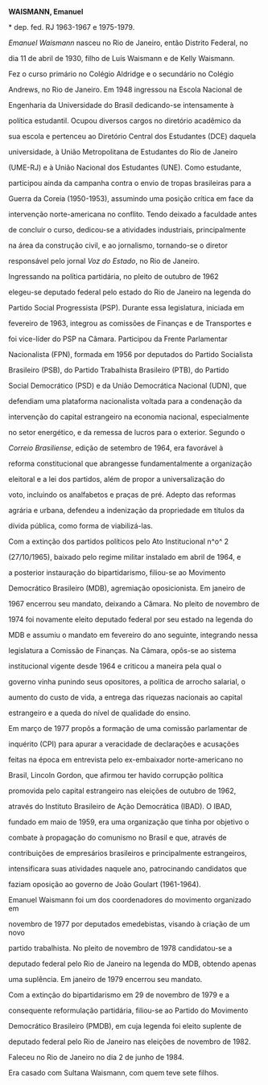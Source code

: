 **WAISMANN, Emanuel**



\* dep. fed. RJ 1963-1967 e 1975-1979.



*Emanuel Waismann* nasceu no Rio de Janeiro, então Distrito Federal, no

dia 11 de abril de 1930, filho de Luís Waismann e de Kelly Waismann.



Fez o curso primário no Colégio Aldridge e o secundário no Colégio

Andrews, no Rio de Janeiro. Em 1948 ingressou na Escola Nacional de

Engenharia da Universidade do Brasil dedicando-se intensamente à

política estudantil. Ocupou diversos cargos no diretório acadêmico da

sua escola e pertenceu ao Diretório Central dos Estudantes (DCE) daquela

universidade, à União Metropolitana de Estudantes do Rio de Janeiro

(UME-RJ) e à União Nacional dos Estudantes (UNE). Como estudante,

participou ainda da campanha contra o envio de tropas brasileiras para a

Guerra da Coreia (1950-1953), assumindo uma posição crítica em face da

intervenção norte-americana no conflito. Tendo deixado a faculdade antes

de concluir o curso, dedicou-se a atividades industriais, principalmente

na área da construção civil, e ao jornalismo, tornando-se o diretor

responsável pelo jornal *Voz do Estado*, no Rio de Janeiro.



Ingressando na política partidária, no pleito de outubro de 1962

elegeu-se deputado federal pelo estado do Rio de Janeiro na legenda do

Partido Social Progressista (PSP). Durante essa legislatura, iniciada em

fevereiro de 1963, integrou as comissões de Finanças e de Transportes e

foi vice-líder do PSP na Câmara. Participou da Frente Parlamentar

Nacionalista (FPN), formada em 1956 por deputados do Partido Socialista

Brasileiro (PSB), do Partido Trabalhista Brasileiro (PTB), do Partido

Social Democrático (PSD) e da União Democrática Nacional (UDN), que

defendiam uma plataforma nacionalista voltada para a condenação da

intervenção do capital estrangeiro na economia nacional, especialmente

no setor energético, e da remessa de lucros para o exterior. Segundo o

*Correio Brasiliense*, edição de setembro de 1964, era favorável à

reforma constitucional que abrangesse fundamentalmente a organização

eleitoral e a lei dos partidos, além de propor a universalização do

voto, incluindo os analfabetos e praças de pré. Adepto das reformas

agrária e urbana, defendeu a indenização da propriedade em títulos da

dívida pública, como forma de viabilizá-las.



Com a extinção dos partidos políticos pelo Ato Institucional n^o^ 2

(27/10/1965), baixado pelo regime militar instalado em abril de 1964, e

a posterior instauração do bipartidarismo, filiou-se ao Movimento

Democrático Brasileiro (MDB), agremiação oposicionista. Em janeiro de

1967 encerrou seu mandato, deixando a Câmara. No pleito de novembro de

1974 foi novamente eleito deputado federal por seu estado na legenda do

MDB e assumiu o mandato em fevereiro do ano seguinte, integrando nessa

legislatura a Comissão de Finanças. Na Câmara, opôs-se ao sistema

institucional vigente desde 1964 e criticou a maneira pela qual o

governo vinha punindo seus opositores, a política de arrocho salarial, o

aumento do custo de vida, a entrega das riquezas nacionais ao capital

estrangeiro e a queda do nível de qualidade do ensino.



Em março de 1977 propôs a formação de uma comissão parlamentar de

inquérito (CPI) para apurar a veracidade de declarações e acusações

feitas na época em entrevista pelo ex-embaixador norte-americano no

Brasil, Lincoln Gordon, que afirmou ter havido corrupção política

promovida pelo capital estrangeiro nas eleições de outubro de 1962,

através do Instituto Brasileiro de Ação Democrática (IBAD). O IBAD,

fundado em maio de 1959, era uma organização que tinha por objetivo o

combate à propagação do comunismo no Brasil e que, através de

contribuições de empresários brasileiros e principalmente estrangeiros,

intensificara suas atividades naquele ano, patrocinando candidatos que

faziam oposição ao governo de João Goulart (1961-1964).



Emanuel Waismann foi um dos coordenadores do movimento organizado em

novembro de 1977 por deputados emedebistas, visando à criação de um novo

partido trabalhista. No pleito de novembro de 1978 candidatou-se a

deputado federal pelo Rio de Janeiro na legenda do MDB, obtendo apenas

uma suplência. Em janeiro de 1979 encerrou seu mandato.



Com a extinção do bipartidarismo em 29 de novembro de 1979 e a

consequente reformulação partidária, filiou-se ao Partido do Movimento

Democrático Brasileiro (PMDB), em cuja legenda foi eleito suplente de

deputado federal pelo Rio de Janeiro nas eleições de novembro de 1982.



Faleceu no Rio de Janeiro no dia 2 de junho de 1984.



Era casado com Sultana Waismann, com quem teve sete filhos.



